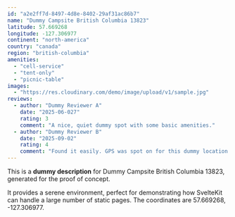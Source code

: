 ```yaml
---
id: "a2e2ff7d-8497-4d8e-8402-29af31ac86b7"
name: "Dummy Campsite British Columbia 13823"
latitude: 57.669268
longitude: -127.306977
continent: "north-america"
country: "canada"
region: "british-columbia"
amenities:
  - "cell-service"
  - "tent-only"
  - "picnic-table"
images:
  - "https://res.cloudinary.com/demo/image/upload/v1/sample.jpg"
reviews:
  - author: "Dummy Reviewer A"
    date: "2025-06-027"
    rating: 3
    comment: "A nice, quiet dummy spot with some basic amenities."
  - author: "Dummy Reviewer B"
    date: "2025-09-02"
    rating: 4
    comment: "Found it easily. GPS was spot on for this dummy location."
---
```


This is a **dummy description** for Dummy Campsite British Columbia 13823, generated for the proof of concept.

It provides a serene environment, perfect for demonstrating how SvelteKit can handle a large number of static pages. The coordinates are 57.669268, -127.306977.
